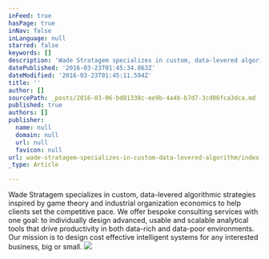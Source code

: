 ```yaml
---
inFeed: true
hasPage: true
inNav: false
inLanguage: null
starred: false
keywords: []
description: 'Wade Stratagem specializes in custom, data-levered algorithmic strategies inspired by game theory and industrial organization economics to help clients set the competitive pace. We offer bespoke consulting services with one goal: to individually design advanced, usable and scalable analytical tools that drive productivity in both data-rich and data-poor environments. Our mission is to design cost effective intelligent systems for any interested business, big or small.'
datePublished: '2016-03-23T01:45:34.863Z'
dateModified: '2016-03-23T01:45:11.594Z'
title: ''
author: []
sourcePath: _posts/2016-03-06-bd81338c-ee9b-4a4b-b7d7-3cd06fca3dca.md
published: true
authors: []
publisher:
  name: null
  domain: null
  url: null
  favicon: null
url: wade-stratagem-specializes-in-custom-data-levered-algorithm/index.html
_type: Article

---
```

Wade Stratagem specializes in custom, data-levered algorithmic strategies inspired by game theory and industrial organization economics to help clients set the competitive pace. We offer bespoke consulting services with one goal: to individually design advanced, usable and scalable analytical tools that drive productivity in both data-rich and data-poor environments. Our mission is to design cost effective intelligent systems for any interested business, big or small.
![](https://s3-us-west-2.amazonaws.com/the-grid-img/p/fa54b814a04d683a1c805e78825dcf39b82b1865.jpg)